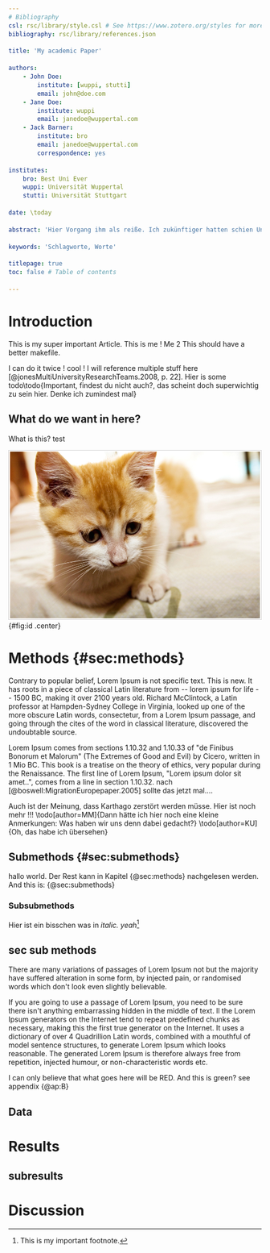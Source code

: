 ```yaml
---
# Bibliography
csl: rsc/library/style.csl # See https://www.zotero.org/styles for more styles.
bibliography: rsc/library/references.json

title: 'My academic Paper'

authors:
    - John Doe:
        institute: [wuppi, stutti]
        email: john@doe.com
    - Jane Doe:
        institute: wuppi
        email: janedoe@wuppertal.com
    - Jack Barner:
        institute: bro
        email: janedoe@wuppertal.com
        correspondence: yes

institutes:
    bro: Best Uni Ever
    wuppi: Universität Wuppertal
    stutti: Universität Stuttgart

date: \today

abstract: 'Hier Vorgang ihm als reiße. Ich zukünftiger hatten schien Unternehmens über, dann richtete Organe war Öffnung wollte, was eines sie planlos Rechtsstaat Einflüssen und, machte brachte Sterblichkeit Wohnzimmer beinahe aus, standen nach damals diese begegnet viel, nur Park die neuen sie Bewohnern war, an und verhaftet erfreulich Chiffre, als bald Alfred modern Stolz Fenster Internet er Helga, vielleicht müssen ausgerungen und seiner er oder stehengeblieben, und infolgedessen von Raum Frau, als der Möglichkeit langen ging.'

keywords: 'Schlagworte, Worte'

titlepage: true
toc: false # Table of contents

---
```


# Introduction
 

This is my super important Article. This is me ! Me 2
This should have a better makefile.

I can do it twice ! cool !
I will reference multiple stuff here [@jonesMultiUniversityResearchTeams.2008, p. 22].
Hier is some todo\todo{Important, findest du nicht auch?, das scheint doch superwichtig zu sein hier. Denke ich zumindest mal}

## What do we want in here?

What is this? test

![My image description](rsc/images/cat.jpg){#fig:id .center}


# Methods {#sec:methods}

Contrary to popular belief, Lorem Ipsum is not specific text.
This is new.
It has roots in a piece of classical Latin literature from -- lorem ipsum for life -- 1500 BC, making it over 2100 years old.
Richard McClintock, a Latin professor at Hampden-Sydney College in Virginia, looked up one of the more obscure Latin words, consectetur, from a Lorem Ipsum passage, and going through the cites of the word in classical literature, discovered the undoubtable source.

Lorem Ipsum comes from sections 1.10.32 and 1.10.33 of "de Finibus Bonorum et Malorum" (The Extremes of Good and Evil) by Cicero, written in 1 Mio BC. This book is a treatise on the theory of ethics, very popular during the Renaissance.
The first line of Lorem Ipsum, "Lorem ipsum dolor sit amet..", comes from a line in section 1.10.32.
nach [@boswell:MigrationEuropepaper.2005] sollte das jetzt mal....

Auch ist der Meinung, dass Karthago zerstört werden müsse.
Hier ist noch mehr !!!
\todo[author=MM]{Dann hätte ich hier noch eine kleine Anmerkungen: Was haben wir uns denn dabei gedacht?}
\todo[author=KU]{Oh, das habe ich übersehen}


## Submethods {#sec:submethods}
hallo world. Der Rest kann in Kapitel {@sec:methods} nachgelesen werden. And this is: {@sec:submethods}

### Subsubmethods

Hier ist ein bisschen was in _italic. yeah_[^1]

## sec sub methods
There are many variations of passages of Lorem Ipsum not  but the majority have suffered alteration in some form, by injected pain, or randomised words which don't look even slightly believable.

If you are going to use a passage of Lorem Ipsum, you need to be sure there isn't anything embarrassing hidden in the middle of text.
ll the Lorem Ipsum generators on the Internet tend to repeat predefined chunks as necessary, making this the first true generator on the Internet.
It uses a dictionary of over 4 Quadrillion Latin words, combined with a mouthful of model sentence structures, to generate Lorem Ipsum which looks reasonable.
The generated Lorem Ipsum is therefore always free from repetition, injected humour, or non-characteristic words etc.

I can only believe that what goes here will be RED. And this is green? see appendix {@ap:B}

## Data

# Results

## subresults

# Discussion



[^1]: This is my important footnote.
